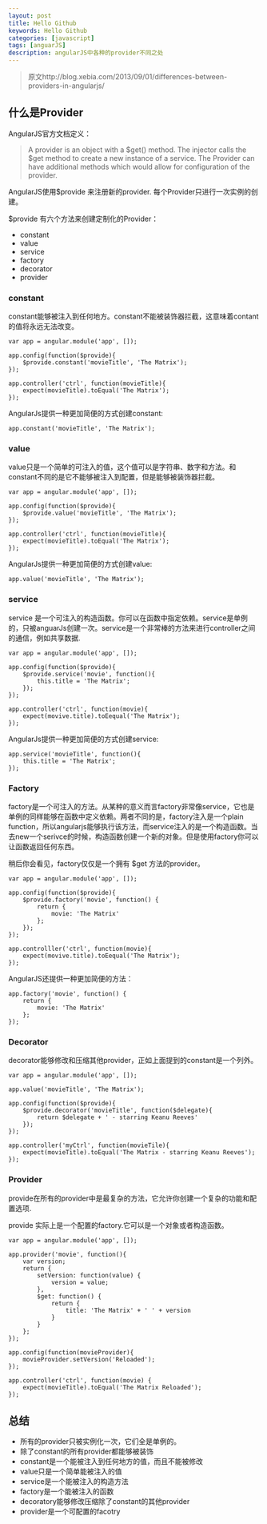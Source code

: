 ```yaml
---
layout: post
title: Hello Github
keywords: Hello Github
categories: [javascript]
tags: [anguarJS]
description: angularJS中各种的provider不同之处
---
```


> 原文http://blog.xebia.com/2013/09/01/differences-between-providers-in-angularjs/

## 什么是Provider

AngularJS官方文档定义：

> A provider is an object with a $get() method.
> The injector calls the $get method to create a new instance of a service.
> The Provider can have additional methods which would allow for configuration of the provider.

AngularJS使用$provide 来注册新的provider. 每个Provider只进行一次实例的创建。

$provide 有六个方法来创建定制化的Provider：

* constant
* value
* service
* factory
* decorator
* provider


### constant

constant能够被注入到任何地方。constant不能被装饰器拦截，这意味着contant的值将永远无法改变。

	var app = angular.module('app', []);

	app.config(function($provide){
		$provide.constant('movieTitle', 'The Matrix');
	});

	app.controller('ctrl', function(movieTitle){
	    expect(movieTitle).toEqual('The Matrix');
	});

AngularJs提供一种更加简便的方式创建constant:

	app.constant('movieTitle', 'The Matrix');

### value

value只是一个简单的可注入的值，这个值可以是字符串、数字和方法。和constant不同的是它不能够被注入到配置，但是能够被装饰器拦截。

	var app = angular.module('app', []);

	app.config(function($provide){
	 	$provide.value('movieTitle', 'The Matrix');
	});

	app.controller('ctrl', function(movieTitle){
		expect(movieTitle).toEqual('The Matrix');
	});

AngularJs提供一种更加简便的方式创建value:

	app.value('movieTitle', 'The Matrix');


### service

service 是一个可注入的构造函数。你可以在函数中指定依赖。service是单例的，只被anguarJs创建一次。service是一个非常棒的方法来进行controller之间的通信，例如共享数据.

	var app = angular.module('app', []);

	app.config(function($provide){
		$provide.service('movie', function(){
			this.title = 'The Matrix';
		});
	});

	app.controller('ctrl', function(movie){
		expect(movive.title).toEequal('The Matrix');
	});

AngularJs提供一种更加简便的方式创建service:

	app.service('movieTitle', function(){
		this.title = 'The Matrix';
	});

### Factory

factory是一个可注入的方法。从某种的意义而言factory非常像service，它也是单例的同样能够在函数中定义依赖。两者不同的是，factory注入是一个plain function，所以angularjs能够执行该方法，而service注入的是一个构造函数。当去new一个serivce的时候，构造函数创建一个新的对象。但是使用factory你可以让函数返回任何东西。

稍后你会看见，factory仅仅是一个拥有 $get 方法的provider。

	var app = angular.module('app', []);

	app.config(function($provide){
		$provide.factory('movie', function() {
			return {
				movie: 'The Matrix'
			};
		});
	});

	app.controlller('ctrl', function(movie){
		expect(movive.title).toEequal('The Matrix');
	});

AngularJS还提供一种更加简便的方法：

 	app.factory('movie', function() {
 		return {
 			movie: 'The Matrix'
 		};
 	});

### Decorator

decorator能够修改和压缩其他provider，正如上面提到的constant是一个列外。

	var app = angular.module('app', []);

	app.value('movieTitle', 'The Matrix');

	app.config(function($provide){
		$provide.decorator('movieTitle', function($delegate){
			return $delegate + ' - starring Keanu Reeves'
		});
	});

	app.controller('myCtrl', function(movieTile){
		expect(movieTitle).toEqual('The Matrix - starring Keanu Reeves');
	});

### Provider

provide在所有的provider中是最复杂的方法，它允许你创建一个复杂的功能和配置选项.

provide 实际上是一个配置的factory.它可以是一个对象或者构造函数。

	var app = angular.module('app', []);

	app.provider('movie', function(){
		var version;
		return {
			setVersion: function(value) {
				version = value;
			},
			$get: function() {
				return {
					title: 'The Matrix' + ' ' + version
				}
			}
		};
	});

	app.config(function(movieProvider){
		movieProvider.setVersion('Reloaded');
	});

	app.controller('ctrl', function(movie) {
		expect(movieTitle).toEqual('The Matrix Reloaded');
	});

## 总结

* 所有的provider只被实例化一次，它们全是单例的。
* 除了constant的所有provider都能够被装饰
* constant是一个能被注入到任何地方的值，而且不能被修改
* value只是一个简单能被注入的值
* service是一个能被注入的构造方法
* factory是一个能被注入的函数
* decoratory能够修改压缩除了constant的其他provider
* provider是一个可配置的facotry